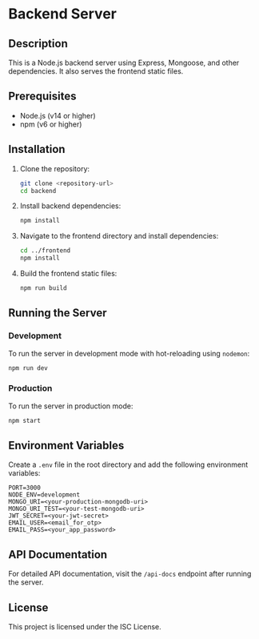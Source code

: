# Backend Server

## Description

This is a Node.js backend server using Express, Mongoose, and other dependencies. It also serves the frontend static files.

## Prerequisites

- Node.js (v14 or higher)
- npm (v6 or higher)

## Installation

1. Clone the repository:

   ```sh
   git clone <repository-url>
   cd backend
   ```

2. Install backend dependencies:

   ```sh
   npm install
   ```

3. Navigate to the frontend directory and install dependencies:

   ```sh
   cd ../frontend
   npm install
   ```

4. Build the frontend static files:
   ```sh
   npm run build
   ```

## Running the Server

### Development

To run the server in development mode with hot-reloading using `nodemon`:

```sh
npm run dev
```

### Production

To run the server in production mode:

```sh
npm start
```

## Environment Variables

Create a `.env` file in the root directory and add the following environment variables:

```
PORT=3000
NODE_ENV=development
MONGO_URI=<your-production-mongodb-uri>
MONGO_URI_TEST=<your-test-mongodb-uri>
JWT_SECRET=<your-jwt-secret>
EMAIL_USER=<email_for_otp>
EMAIL_PASS=<your_app_password>
```

## API Documentation

For detailed API documentation, visit the `/api-docs` endpoint after running the server.

## License

This project is licensed under the ISC License.
